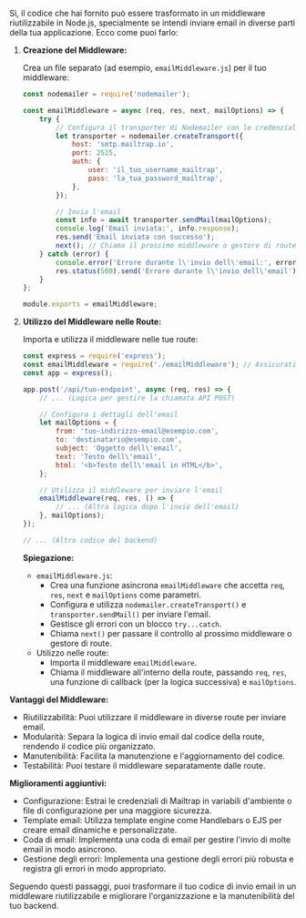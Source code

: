 Sì, il codice che hai fornito può essere trasformato in un middleware riutilizzabile in Node.js, specialmente se intendi inviare email in diverse parti della tua applicazione. Ecco come puoi farlo:

1.  **Creazione del Middleware:**

    Crea un file separato (ad esempio, `emailMiddleware.js`) per il tuo middleware:

    ```javascript
    const nodemailer = require('nodemailer');

    const emailMiddleware = async (req, res, next, mailOptions) => {
        try {
            // Configura il transporter di Nodemailer con le credenziali di Mailtrap
            let transporter = nodemailer.createTransport({
                host: 'smtp.mailtrap.io',
                port: 2525,
                auth: {
                    user: 'il_tuo_username_mailtrap',
                    pass: 'la_tua_password_mailtrap',
                },
            });

            // Invia l'email
            const info = await transporter.sendMail(mailOptions);
            console.log('Email inviata:', info.response);
            res.send('Email inviata con successo');
            next(); // Chiama il prossimo middleware o gestore di route
        } catch (error) {
            console.error('Errore durante l\'invio dell\'email:', error);
            res.status(500).send('Errore durante l\'invio dell\'email');
        }
    };

    module.exports = emailMiddleware;
    ```

2.  **Utilizzo del Middleware nelle Route:**

    Importa e utilizza il middleware nelle tue route:

    ```javascript
    const express = require('express');
    const emailMiddleware = require('./emailMiddleware'); // Assicurati che il percorso sia corretto
    const app = express();

    app.post('/api/tuo-endpoint', async (req, res) => {
        // ... (Logica per gestire la chiamata API POST)

        // Configura i dettagli dell'email
        let mailOptions = {
            from: 'tuo-indirizzo-email@esempio.com',
            to: 'destinatario@esempio.com',
            subject: 'Oggetto dell\'email',
            text: 'Testo dell\'email',
            html: '<b>Testo dell\'email in HTML</b>',
        };

        // Utilizza il middleware per inviare l'email
        emailMiddleware(req, res, () => {
            // ... (Altra logica dopo l'invio dell'email)
        }, mailOptions);
    });

    // ... (Altro codice del backend)
    ```

    **Spiegazione:**

    * `emailMiddleware.js`:
        * Crea una funzione asincrona `emailMiddleware` che accetta `req`, `res`, `next` e `mailOptions` come parametri.
        * Configura e utilizza `nodemailer.createTransport()` e `transporter.sendMail()` per inviare l'email.
        * Gestisce gli errori con un blocco `try...catch`.
        * Chiama `next()` per passare il controllo al prossimo middleware o gestore di route.
    * Utilizzo nelle route:
        * Importa il middleware `emailMiddleware`.
        * Chiama il middleware all'interno della route, passando `req`, `res`, una funzione di callback (per la logica successiva) e `mailOptions`.

**Vantaggi del Middleware:**

* Riutilizzabilità: Puoi utilizzare il middleware in diverse route per inviare email.
* Modularità: Separa la logica di invio email dal codice della route, rendendo il codice più organizzato.
* Manutenibilità: Facilita la manutenzione e l'aggiornamento del codice.
* Testabilità: Puoi testare il middleware separatamente dalle route.

**Miglioramenti aggiuntivi:**

* Configurazione: Estrai le credenziali di Mailtrap in variabili d'ambiente o file di configurazione per una maggiore sicurezza.
* Template email: Utilizza template engine come Handlebars o EJS per creare email dinamiche e personalizzate.
* Coda di email: Implementa una coda di email per gestire l'invio di molte email in modo asincrono.
* Gestione degli errori: Implementa una gestione degli errori più robusta e registra gli errori in modo appropriato.

Seguendo questi passaggi, puoi trasformare il tuo codice di invio email in un middleware riutilizzabile e migliorare l'organizzazione e la manutenibilità del tuo backend.